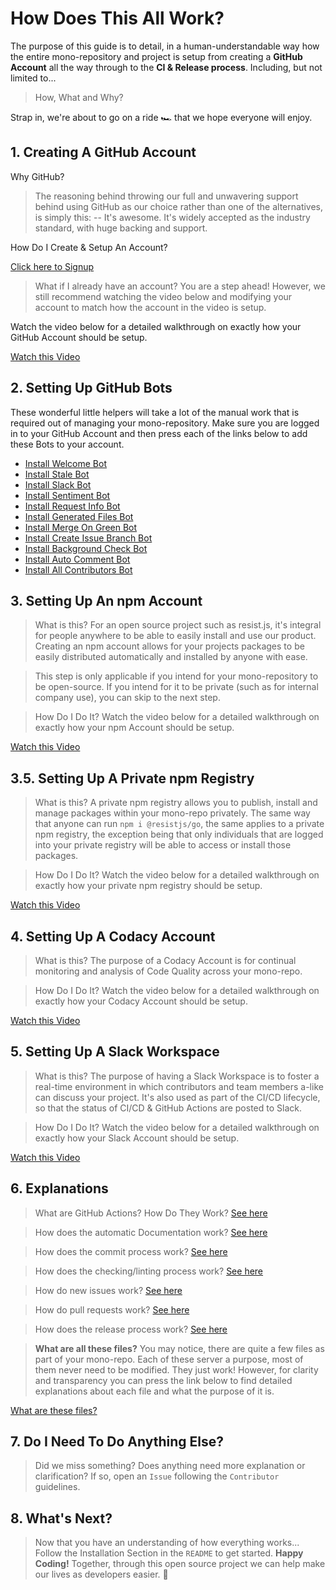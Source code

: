 # How Does This All Work?

The purpose of this guide is to detail, in a human-understandable way how the entire mono-repository and project is setup from creating a **GitHub Account** all the way through to the **CI & Release process**. Including, but not limited to...

> How, What and Why?

Strap in, we're about to go on a ride 🏎 that we hope everyone will enjoy.

## 1. Creating A GitHub Account

Why GitHub?

> The reasoning behind throwing our full and unwavering support behind using GitHub as our choice rather than one of the alternatives, is simply this:
> -- It's awesome. It's widely accepted as the industry standard, with huge backing and support.

How Do I Create & Setup An Account?

[Click here to Signup](https://github.com/join)

> What if I already have an account?
> You are a step ahead! However, we still recommend watching the video below and modifying your account to match how the account in the video is setup.

Watch the video below for a detailed walkthrough on exactly how your GitHub Account should be setup.

[Watch this Video](https://raw.githubusercontent.com/resist-js/resist/master/resources/Setup_GitHub.mp4)

## 2. Setting Up GitHub Bots

These wonderful little helpers will take a lot of the manual work that is required out of managing your mono-repository. Make sure you are logged in to your GitHub Account and then press each of the links below to add these Bots to your account.

- [Install Welcome Bot](https://probot.github.io/apps/welcome/)
- [Install Stale Bot](https://probot.github.io/apps/stale/)
- [Install Slack Bot](https://slack.github.com/)
- [Install Sentiment Bot](https://probot.github.io/apps/sentiment-bot/)
- [Install Request Info Bot](https://probot.github.io/apps/request-info/)
- [Install Generated Files Bot](https://github.com/apps/generated-files-bot)
- [Install Merge On Green Bot](https://github.com/apps/gcf-merge-on-green)
- [Install Create Issue Branch Bot](https://github.com/apps/create-issue-branch)
- [Install Background Check Bot](https://github.com/apps/background-check)
- [Install Auto Comment Bot](https://github.com/apps/auto-comment)
- [Install All Contributors Bot](https://github.com/apps/allcontributors/installations/new)

## 3. Setting Up An npm Account

> What is this?
> For an open source project such as resist.js, it's integral for people anywhere to be able to easily install and use our product. Creating an npm account allows for your projects packages to be easily distributed automatically and installed by anyone with ease.

> This step is only applicable if you intend for your mono-repository to be open-source.
> If you intend for it to be private (such as for internal company use), you can skip to the next step.

> How Do I Do It?
> Watch the video below for a detailed walkthrough on exactly how your npm Account should be setup.

[Watch this Video](https://raw.githubusercontent.com/resist-js/resist/master/resources/Setup_npm.mp4)

## 3.5. Setting Up A Private npm Registry

> What is this?
> A private npm registry allows you to publish, install and manage packages within your mono-repo privately. The same way that anyone can run `npm i @resistjs/go`, the same applies to a private npm registry, the exception being that only individuals that are logged into your private registry will be able to access or install those packages.

> How Do I Do It?
> Watch the video below for a detailed walkthrough on exactly how your private npm registry should be setup.

[Watch this Video](https://raw.githubusercontent.com/resist-js/resist/master/resources/Setup_npm_private.mp4)

## 4. Setting Up A Codacy Account

> What is this?
> The purpose of a Codacy Account is for continual monitoring and analysis of Code Quality across your mono-repo.

> How Do I Do It?
> Watch the video below for a detailed walkthrough on exactly how your Codacy Account should be setup.

[Watch this Video](https://raw.githubusercontent.com/resist-js/resist/master/resources/Setup_Codacy.mp4)

## 5. Setting Up A Slack Workspace

> What is this?
> The purpose of having a Slack Workspace is to foster a real-time environment in which contributors and team members a-like can discuss your project. It's also used as part of the CI/CD lifecycle, so that the status of CI/CD & GitHub Actions are posted to Slack.

> How Do I Do It?
> Watch the video below for a detailed walkthrough on exactly how your Slack Account should be setup.

[Watch this Video](https://raw.githubusercontent.com/resist-js/resist/master/resources/Setup_Slack.mp4)

## 6. Explanations

> What are GitHub Actions? How Do They Work?
> [See here](./resources/GITHUB_ACTIONS.md)

> How does the automatic Documentation work?
> [See here](./resources/GITHUB_DOCS.md)

> How does the commit process work?
> [See here](./resources/GITHUB_COMMIT.md)

> How does the checking/linting process work?
> [See here](./resources/GITHUB_CHECKS.md)

> How do new issues work?
> [See here](./resources/GITHUB_ISSUES.md)

> How do pull requests work?
> [See here](./resources/GITHUB_PR.md)

> How does the release process work?
> [See here](./resources/GITHUB_RELEASE.md)

> **What are all these files?**
> You may notice, there are quite a few files as part of your mono-repo. Each of these server a purpose, most of them never need to be modified. They just work!
> However, for clarity and transparency you can press the link below to find detailed explanations about each file and what the purpose of it is.

[What are these files?](./STRUCTURE.md)

## 7. Do I Need To Do Anything Else?

> Did we miss something? Does anything need more explanation or clarification? If so, open an `Issue` following the `Contributor` guidelines.

## 8. What's Next?

> Now that you have an understanding of how everything works...
> Follow the Installation Section in the `README` to get started.
> **Happy Coding!** Together, through this open source project we can help make our lives as developers easier. 🎉
